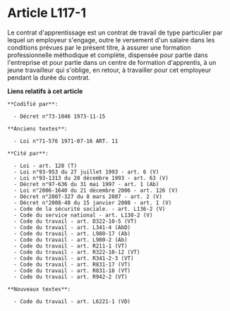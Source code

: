 # Article L117-1

Le contrat d'apprentissage est un contrat de travail de type particulier par lequel un employeur s'engage, outre le versement
d'un salaire dans les conditions prévues par le présent titre, à assurer une formation professionnelle méthodique et
complète, dispensée pour partie dans l'entreprise et pour partie dans un centre de formation d'apprentis, à un jeune
travailleur qui s'oblige, en retour, à travailler pour cet employeur pendant la durée du contrat.

**Liens relatifs à cet article**

	**Codifié par**:

	  - Décret n°73-1046 1973-11-15

	**Anciens textes**:

	  - Loi n°71-576 1971-07-16 ART. 11

	**Cité par**:

	  - Loi - art. 128 (T)
	  - Loi n°93-953 du 27 juillet 1993 - art. 6 (V)
	  - Loi n°93-1313 du 20 décembre 1993 - art. 63 (V)
	  - Décret n°97-636 du 31 mai 1997 - art. 1 (Ab)
	  - Loi n°2006-1640 du 21 décembre 2006 - art. 126 (V)
	  - Décret n°2007-327 du 8 mars 2007 - art. 2 (V)
	  - Décret n°2008-48 du 15 janvier 2008 - art. 1 (V)
	  - Code de la sécurité sociale. - art. L136-2 (V)
	  - Code du service national - art. L130-2 (V)
	  - Code du travail - art. D322-10-5 (VT)
	  - Code du travail - art. L341-4 (AbD)
	  - Code du travail - art. L980-17 (Ab)
	  - Code du travail - art. L980-2 (Ab)
	  - Code du travail - art. R211-1 (VT)
	  - Code du travail - art. R322-10-12 (VT)
	  - Code du travail - art. R341-2-3 (VT)
	  - Code du travail - art. R831-17 (VT)
	  - Code du travail - art. R831-18 (VT)
	  - Code du travail - art. R942-2 (VT)

	**Nouveaux textes**:

	  - Code du travail - art. L6221-1 (VD)
